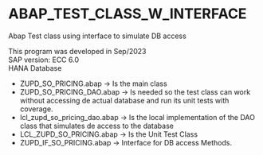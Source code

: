 # ABAP_TEST_CLASS_W_INTERFACE
Abap Test class using interface to simulate DB access

<p>This program was developed in Sep/2023<br />SAP version: ECC 6.0<br />HANA Database</p>
<ul>
<li>ZUPD_SO_PRICING.abap -&gt; Is the main class</li>
<li>ZUPD_SO_PRICING_DAO.abap -&gt; Is needed so the test class can work without accessing de actual database and run its unit tests with coverage.</li>
<li>lcl_zupd_so_pricing_dao.abap -&gt; Is the local implementation of the DAO class that simulates de access to the database</li>
<li>LCL_ZUPD_SO_PRICING.abap -&gt; Is the Unit Test Class</li>
<li>ZUPD_IF_SO_PRICING.abap -&gt; Interface for DB access Methods.</li>
</ul>
